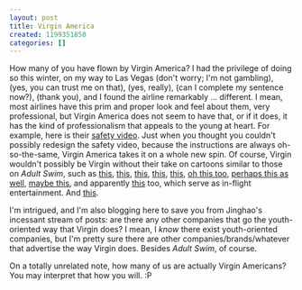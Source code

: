 ```yaml
---
layout: post
title: Virgin America
created: 1199351850
categories: []
---
```

How many of you have flown by Virgin America? I had the privilege of doing so this winter, on my way to Las Vegas (don't worry; I'm not gambling), (yes, you can trust me on that), (yes, really), (can I complete my sentence now?), (thank you), and I found the airline remarkably ... different. I mean, most airlines have this prim and proper look and feel about them, very professional, but Virgin America does not seem to have that, or if it does, it has the kind of professionalism that appeals to the young at heart. For example, here is their <a href = "http://youtube.com/watch?v=eyygn8HFTCo"> safety video</a>. Just when you thought you couldn't possibly redesign the safety video, because the instructions are always oh-so-the-same, Virgin America takes it on a whole new spin. Of course, Virgin wouldn't possibly be Virgin without their take on cartoons similar to those on <i>Adult Swim</i>, such as <a href = "http://youtube.com/watch?v=WzmPhTLyEjI">this</a>, <a href = "http://youtube.com/watch?v=NtwYzGukGXs">this</a>, <a href = "http://youtube.com/watch?v=BN74sBuI-zI">this</a>, <a href = "http://youtube.com/watch?v=ZguxhUtfnrY">this</a>, <a href = "http://youtube.com/watch?v=t2pUBEVBEVI">this</a>, <a href = "http://youtube.com/watch?v=XX-XDIe7qNY">oh this too</a>, <a href = "http://youtube.com/watch?v=1VI52skWIgI">perhaps this as well</a>, <a href = "http://youtube.com/watch?v=YCyWo3Ae_6k">maybe this</a>, and apparently [this](http://youtube.com/watch?v=hMCD71uiC10) too, which serve as in-flight entertainment. And <a href = "http://youtube.com/watch?v=QFcIeemjuc8">this</a>.

I'm intrigued, and I'm also blogging here to save you from Jinghao's incessant stream of posts: are there any other companies that go the youth-oriented way that Virgin does? I mean, I <i>know</i> there exist youth-oriented companies, but I'm pretty sure there are other companies/brands/whatever that advertise the way Virgin does. Besides <i>Adult Swim</i>, of course.

On a totally unrelated note, how many of us are actually Virgin Americans? You may interpret that how you will. :P
